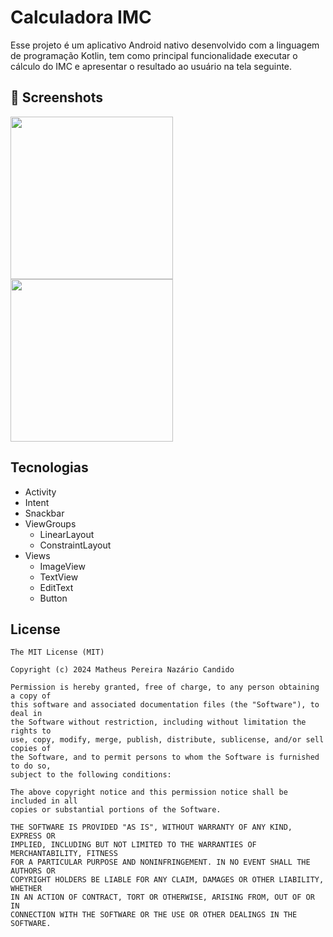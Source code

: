 # Calculadora IMC
Esse projeto é um aplicativo Android nativo desenvolvido com a linguagem de programação Kotlin, tem como principal funcionalidade executar o cálculo do IMC e apresentar o resultado ao usuário na tela seguinte.

## :camera_flash: Screenshots
<!-- You can add more screenshots here if you like -->
<img src="https://github.com/math-nazario/calculadoraImc/assets/88516839/d34c25a4-d841-43d1-a153-9b76f8e4bc2d" width=260/> <img src="https://github.com/math-nazario/calculadoraImc/assets/88516839/a2cc8a17-a5ec-49ef-86e5-edf93cfdba03" width=260/>

## Tecnologias
- Activity
- Intent
- Snackbar
- ViewGroups
	- LinearLayout
	- ConstraintLayout
- Views
	- ImageView
	- TextView
	- EditText
	- Button


## License
```
The MIT License (MIT)

Copyright (c) 2024 Matheus Pereira Nazário Candido

Permission is hereby granted, free of charge, to any person obtaining a copy of
this software and associated documentation files (the "Software"), to deal in
the Software without restriction, including without limitation the rights to
use, copy, modify, merge, publish, distribute, sublicense, and/or sell copies of
the Software, and to permit persons to whom the Software is furnished to do so,
subject to the following conditions:

The above copyright notice and this permission notice shall be included in all
copies or substantial portions of the Software.

THE SOFTWARE IS PROVIDED "AS IS", WITHOUT WARRANTY OF ANY KIND, EXPRESS OR
IMPLIED, INCLUDING BUT NOT LIMITED TO THE WARRANTIES OF MERCHANTABILITY, FITNESS
FOR A PARTICULAR PURPOSE AND NONINFRINGEMENT. IN NO EVENT SHALL THE AUTHORS OR
COPYRIGHT HOLDERS BE LIABLE FOR ANY CLAIM, DAMAGES OR OTHER LIABILITY, WHETHER
IN AN ACTION OF CONTRACT, TORT OR OTHERWISE, ARISING FROM, OUT OF OR IN
CONNECTION WITH THE SOFTWARE OR THE USE OR OTHER DEALINGS IN THE SOFTWARE.
```
